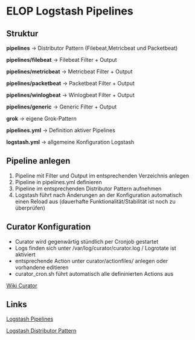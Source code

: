 # ELOP Logstash Pipelines


## Struktur

**pipelines** -> Distributor Pattern (Filebeat,Metricbeat und Packetbeat)

**pipelines/filebeat** -> Filebeat Filter + Output

**pipelines/metricbeat** -> Metricbeat Filter + Output

**pipelines/packetbeat** -> Packetbeat Filter + Output

**pipelines/winlogbeat** -> Winlogbeat Filter + Output

**pipelines/generic** -> Generic Filter + Output

**grok** -> eigene Grok-Pattern

**pipelines.yml** -> Definition aktiver Pipelines 

**logstash.yml** -> allgemeine Konfiguration Logstash

## Pipeline anlegen

1. Pipeline mit Filter und Output im entsprechenden Verzeichnis anlegen
2. Pipeline in pipelines.yml definieren
3. Pipeline im entsprechenden Distributor Pattern aufnehmen
4. Logstash führt nach Änderungen an der Konfiguration automatisch einen Reload aus (dauerhafte Funktionalität/Stabilität ist noch zu überprüfen)


## Curator Konfiguration

- Curator wird gegenwärtig stündlich per Cronjob gestartet
- Logs finden sich unter /var/log/curator/curator.log / Logrotate ist aktiviert
- entsprechende Action unter curator/actionfiles/ anlegen oder vorhandene editieren
- curator_cron.sh führt automatisch alle defininierten Actions aus

[Wiki Curator](https://wiki.avm.de/display/IT/Curator)



## Links

[Logstash Pipelines](https://www.elastic.co/guide/en/logstash/current/multiple-pipelines.html)

[Logstash Distributor Pattern](https://www.elastic.co/guide/en/logstash/current/pipeline-to-pipeline.html#distributor-pattern)

